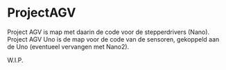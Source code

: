 # ProjectAGV

Project AGV is map met daarin de code voor de stepperdrivers (Nano).
Project AGV Uno is de map voor de code van de sensoren, gekoppeld aan de Uno (eventueel vervangen met Nano2).

W.I.P.
